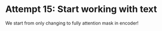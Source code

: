 
# Attempt 15: Start working with text
We start from only changing to fully attention mask in encoder!
    
